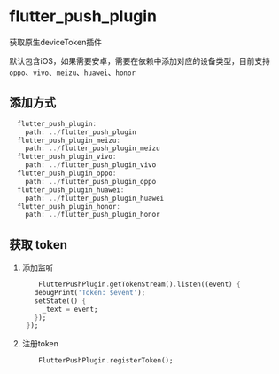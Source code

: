 # flutter_push_plugin

获取原生deviceToken插件

默认包含iOS，如果需要安卓，需要在依赖中添加对应的设备类型，目前支持 `oppo`、`vivo`、`meizu`、`huawei`、`honor`

## 添加方式

```dart
  flutter_push_plugin:
    path: ../flutter_push_plugin
  flutter_push_plugin_meizu:
    path: ../flutter_push_plugin_meizu
  flutter_push_plugin_vivo:
    path: ../flutter_push_plugin_vivo
  flutter_push_plugin_oppo:
    path: ../flutter_push_plugin_oppo
  flutter_push_plugin_huawei:
    path: ../flutter_push_plugin_huawei
  flutter_push_plugin_honor:
    path: ../flutter_push_plugin_honor
```

## 获取 token

1. 添加监听

   ```dart
       FlutterPushPlugin.getTokenStream().listen((event) {
      debugPrint('Token: $event');
      setState(() {
        _text = event;
      });
    });
   ```

2. 注册token

    ```dart
        FlutterPushPlugin.registerToken();
    ```